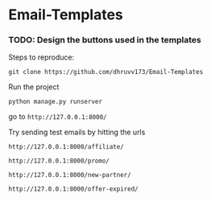 # Email-Templates
### TODO: Design the buttons used in the templates

Steps to reproduce:
```
git clone https://github.com/dhruvv173/Email-Templates
```
Run the project 
```
python manage.py runserver
```
go to `http://127.0.0.1:8000/`

Try sending test emails by hitting the urls
```
http://127.0.0.1:8000/affiliate/

http://127.0.0.1:8000/promo/

http://127.0.0.1:8000/new-partner/

http://127.0.0.1:8000/offer-expired/
```
